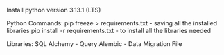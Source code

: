 Install python version 3.13.1 (LTS)

Python Commands:
pip freeze > requirements.txt - saving all the installed libraries
pip install -r requirements.txt  - to install all the libraries needed



Libraries:
SQL Alchemy - Query
Alembic - Data Migration File

